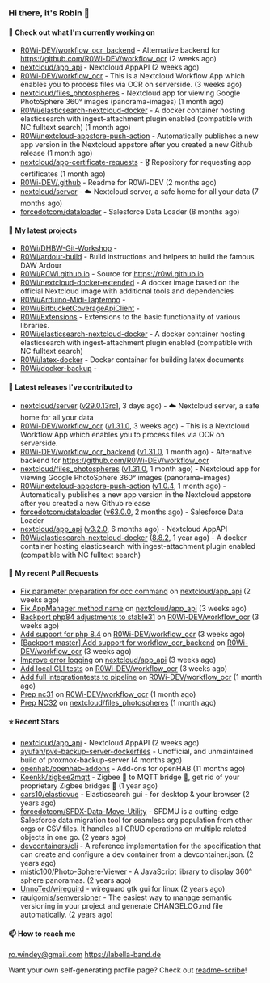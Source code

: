 ### Hi there, it's Robin 👋

#### 👷 Check out what I'm currently working on

- [R0Wi-DEV/workflow_ocr_backend](https://github.com/R0Wi-DEV/workflow_ocr_backend) - Alternative backend for https://github.com/R0Wi-DEV/workflow_ocr (2 weeks ago)
- [nextcloud/app_api](https://github.com/nextcloud/app_api) - Nextcloud AppAPI (2 weeks ago)
- [R0Wi-DEV/workflow_ocr](https://github.com/R0Wi-DEV/workflow_ocr) - This is a Nextcloud Workflow App which enables you to process files via OCR on serverside. (3 weeks ago)
- [nextcloud/files_photospheres](https://github.com/nextcloud/files_photospheres) - Nextcloud app for viewing Google PhotoSphere 360° images (panorama-images) (1 month ago)
- [R0Wi/elasticsearch-nextcloud-docker](https://github.com/R0Wi/elasticsearch-nextcloud-docker) - A docker container hosting elasticsearch with ingest-attachment plugin enabled (compatible with NC fulltext search) (1 month ago)
- [R0Wi/nextcloud-appstore-push-action](https://github.com/R0Wi/nextcloud-appstore-push-action) - Automatically publishes a new app version in the Nextcloud appstore after you created a new Github release (1 month ago)
- [nextcloud/app-certificate-requests](https://github.com/nextcloud/app-certificate-requests) - 🎖 Repository for requesting app certificates (1 month ago)
- [R0Wi-DEV/.github](https://github.com/R0Wi-DEV/.github) - Readme for R0Wi-DEV (2 months ago)
- [nextcloud/server](https://github.com/nextcloud/server) - ☁️ Nextcloud server, a safe home for all your data (7 months ago)
- [forcedotcom/dataloader](https://github.com/forcedotcom/dataloader) - Salesforce Data Loader (8 months ago)

#### 🌱 My latest projects

- [R0Wi/DHBW-Git-Workshop](https://github.com/R0Wi/DHBW-Git-Workshop) - 
- [R0Wi/ardour-build](https://github.com/R0Wi/ardour-build) - Build instructions and helpers to build the famous DAW Ardour
- [R0Wi/R0Wi.github.io](https://github.com/R0Wi/R0Wi.github.io) - Source for https://r0wi.github.io
- [R0Wi/nextcloud-docker-extended](https://github.com/R0Wi/nextcloud-docker-extended) - A docker image based on the official Nextcloud image with additional tools and dependencies
- [R0Wi/Arduino-Midi-Taptempo](https://github.com/R0Wi/Arduino-Midi-Taptempo) - 
- [R0Wi/BitbucketCoverageApiClient](https://github.com/R0Wi/BitbucketCoverageApiClient) - 
- [R0Wi/Extensions](https://github.com/R0Wi/Extensions) - Extensions to the basic functionality of various libraries.
- [R0Wi/elasticsearch-nextcloud-docker](https://github.com/R0Wi/elasticsearch-nextcloud-docker) - A docker container hosting elasticsearch with ingest-attachment plugin enabled (compatible with NC fulltext search)
- [R0Wi/latex-docker](https://github.com/R0Wi/latex-docker) - Docker container for building latex documents
- [R0Wi/docker-backup](https://github.com/R0Wi/docker-backup) - 

#### 🔭 Latest releases I've contributed to

- [nextcloud/server](https://github.com/nextcloud/server) ([v29.0.13rc1](https://github.com/nextcloud/server/releases/tag/v29.0.13rc1), 3 days ago) - ☁️ Nextcloud server, a safe home for all your data
- [R0Wi-DEV/workflow_ocr](https://github.com/R0Wi-DEV/workflow_ocr) ([v1.31.0](https://github.com/R0Wi-DEV/workflow_ocr/releases/tag/v1.31.0), 3 weeks ago) - This is a Nextcloud Workflow App which enables you to process files via OCR on serverside.
- [R0Wi-DEV/workflow_ocr_backend](https://github.com/R0Wi-DEV/workflow_ocr_backend) ([v1.31.0](https://github.com/R0Wi-DEV/workflow_ocr_backend/releases/tag/v1.31.0), 1 month ago) - Alternative backend for https://github.com/R0Wi-DEV/workflow_ocr
- [nextcloud/files_photospheres](https://github.com/nextcloud/files_photospheres) ([v1.31.0](https://github.com/nextcloud/files_photospheres/releases/tag/v1.31.0), 1 month ago) - Nextcloud app for viewing Google PhotoSphere 360° images (panorama-images)
- [R0Wi/nextcloud-appstore-push-action](https://github.com/R0Wi/nextcloud-appstore-push-action) ([v1.0.4](https://github.com/R0Wi/nextcloud-appstore-push-action/releases/tag/v1.0.4), 1 month ago) - Automatically publishes a new app version in the Nextcloud appstore after you created a new Github release
- [forcedotcom/dataloader](https://github.com/forcedotcom/dataloader) ([v63.0.0](https://github.com/forcedotcom/dataloader/releases/tag/v63.0.0), 2 months ago) - Salesforce Data Loader
- [nextcloud/app_api](https://github.com/nextcloud/app_api) ([v3.2.0](https://github.com/nextcloud/app_api/releases/tag/v3.2.0), 6 months ago) - Nextcloud AppAPI
- [R0Wi/elasticsearch-nextcloud-docker](https://github.com/R0Wi/elasticsearch-nextcloud-docker) ([8.8.2](https://github.com/R0Wi/elasticsearch-nextcloud-docker/releases/tag/8.8.2), 1 year ago) - A docker container hosting elasticsearch with ingest-attachment plugin enabled (compatible with NC fulltext search)

#### 🔨 My recent Pull Requests

- [Fix parameter preparation for occ command](https://github.com/nextcloud/app_api/pull/518) on [nextcloud/app_api](https://github.com/nextcloud/app_api) (2 weeks ago)
- [Fix AppManager method name](https://github.com/nextcloud/app_api/pull/512) on [nextcloud/app_api](https://github.com/nextcloud/app_api) (3 weeks ago)
- [Backport php84 adjustments to stable31](https://github.com/R0Wi-DEV/workflow_ocr/pull/299) on [R0Wi-DEV/workflow_ocr](https://github.com/R0Wi-DEV/workflow_ocr) (3 weeks ago)
- [Add support for php 8.4](https://github.com/R0Wi-DEV/workflow_ocr/pull/298) on [R0Wi-DEV/workflow_ocr](https://github.com/R0Wi-DEV/workflow_ocr) (3 weeks ago)
- [[Backport master] Add support for workflow_ocr_backend](https://github.com/R0Wi-DEV/workflow_ocr/pull/297) on [R0Wi-DEV/workflow_ocr](https://github.com/R0Wi-DEV/workflow_ocr) (3 weeks ago)
- [Improve error logging](https://github.com/nextcloud/app_api/pull/510) on [nextcloud/app_api](https://github.com/nextcloud/app_api) (3 weeks ago)
- [Add local CLI tests](https://github.com/R0Wi-DEV/workflow_ocr/pull/296) on [R0Wi-DEV/workflow_ocr](https://github.com/R0Wi-DEV/workflow_ocr) (3 weeks ago)
- [Add full integrationtests to pipeline](https://github.com/R0Wi-DEV/workflow_ocr/pull/294) on [R0Wi-DEV/workflow_ocr](https://github.com/R0Wi-DEV/workflow_ocr) (1 month ago)
- [Prep nc31](https://github.com/R0Wi-DEV/workflow_ocr/pull/292) on [R0Wi-DEV/workflow_ocr](https://github.com/R0Wi-DEV/workflow_ocr) (1 month ago)
- [Prep NC32](https://github.com/nextcloud/files_photospheres/pull/160) on [nextcloud/files_photospheres](https://github.com/nextcloud/files_photospheres) (1 month ago)

#### ⭐ Recent Stars

- [nextcloud/app_api](https://github.com/nextcloud/app_api) - Nextcloud AppAPI (2 weeks ago)
- [ayufan/pve-backup-server-dockerfiles](https://github.com/ayufan/pve-backup-server-dockerfiles) - Unofficial, and unmaintained build of proxmox-backup-server (4 months ago)
- [openhab/openhab-addons](https://github.com/openhab/openhab-addons) - Add-ons for openHAB (11 months ago)
- [Koenkk/zigbee2mqtt](https://github.com/Koenkk/zigbee2mqtt) - Zigbee 🐝 to MQTT bridge 🌉, get rid of your proprietary Zigbee bridges 🔨 (1 year ago)
- [cars10/elasticvue](https://github.com/cars10/elasticvue) - Elasticsearch gui - for desktop &amp; your browser (2 years ago)
- [forcedotcom/SFDX-Data-Move-Utility](https://github.com/forcedotcom/SFDX-Data-Move-Utility) - SFDMU is a cutting-edge Salesforce data migration tool for seamless org population from other orgs or CSV files. It handles all CRUD operations on multiple related objects in one go. (2 years ago)
- [devcontainers/cli](https://github.com/devcontainers/cli) - A reference implementation for the specification that can create and configure a dev container from a devcontainer.json. (2 years ago)
- [mistic100/Photo-Sphere-Viewer](https://github.com/mistic100/Photo-Sphere-Viewer) - A JavaScript library to display 360° sphere panoramas. (2 years ago)
- [UnnoTed/wireguird](https://github.com/UnnoTed/wireguird) - wireguard gtk gui for linux (2 years ago)
- [raulgomis/semversioner](https://github.com/raulgomis/semversioner) - The easiest way to manage semantic versioning in your project and generate CHANGELOG.md file automatically. (2 years ago)

#### 📫 How to reach me
[ro.windey@gmail.com](mailto:ro.windey@gmailcom)
https://labella-band.de

Want your own self-generating profile page? Check out [readme-scribe](https://github.com/muesli/readme-scribe)!